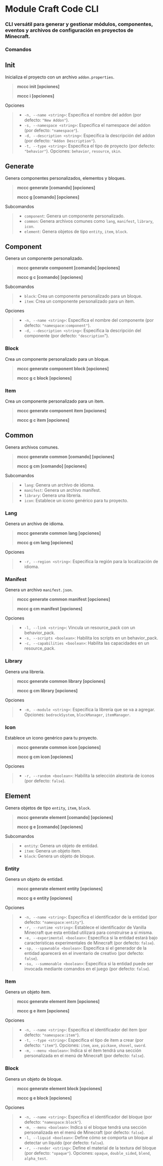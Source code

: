 # Module Craft Code CLI

### CLI versátil para generar y gestionar módulos, componentes, eventos y archivos de configuración en proyectos de Minecraft.

### Comandos

<full-line></full-line>

## Init

Inicializa el proyecto con un archivo `addon.properties`.

> **<text-red>mccc </text-red> <text-green>init</text-green> <text-yellow>[</text-yellow><span>opciones</span><text-yellow>]</text-yellow>**
>
> **<text-red>mccc </text-red> <text-green>i</text-green> <text-yellow>[</text-yellow><span>opciones</span><text-yellow>]</text-yellow>**

Opciones
> * `-n, --name <string>`: Especifica el nombre del addon (por defecto: `"New Addon"`).
> * `-s, --namespace <string>`: Especifica el namespace del addon (por defecto: `"namespace"`).
> * `-d, --description <string>`: Especifica la descripción del addon (por defecto: `"Addon Description"`).
> * `-t, --type <string>`: Especifica el tipo de proyecto (por defecto: `"behavior"`). Opciones: `behavior`, `resource`, `skin`.

<full-line></full-line>

## Generate

Genera componentes personalizados, elementos y bloques.

> **<text-red>mccc </text-red> <text-green>generate</text-green> <text-yellow>[</text-yellow><span>comando</span><text-yellow>]</text-yellow> <text-yellow>[</text-yellow><span>opciones</span><text-yellow>]</text-yellow>**
>
> **<text-red>mccc </text-red> <text-green>g</text-green> <text-yellow>[</text-yellow><span>comando</span><text-yellow>]</text-yellow> <text-yellow>[</text-yellow><span>opciones</span><text-yellow>]</text-yellow>**

Subcomandos
> * `component`: Genera un componente personalizado.
> * `common`: Genera archivos comunes como `lang`, `manifest`, `library`, `icon`.
> * `element`: Genera objetos de tipo `entity`, `item`, `block`.

<full-line></full-line>

## Component

Genera un componente personalizado.

> **<text-red>mccc </text-red> <text-green>generate</text-green> <text-green>component</text-green> <text-yellow>[</text-yellow><span>comando</span><text-yellow>]</text-yellow> <text-yellow>[</text-yellow><span>opciones</span><text-yellow>]</text-yellow>**
>
> **<text-red>mccc </text-red> <text-green>g</text-green> <text-green>c</text-green> <text-yellow>[</text-yellow><span>comando</span><text-yellow>]</text-yellow> <text-yellow>[</text-yellow><span>opciones</span><text-yellow>]</text-yellow>**

Subcomandos
> * `block`: Crea un componente personalizado para un bloque.
> * `item`: Crea un componente personalizado para un item.

Opciones
> * `-n, --name <string>`: Especifica el nombre del componente (por defecto: `"namespace:component"`).
> * `-d, --description <string>`: Especifica la descripción del componente (por defecto: `"description`").

<mid-line></mid-line>

### Block

Crea un componente personalizado para un bloque.

> **<text-red>mccc </text-red> <text-green>generate</text-green> <text-green>component</text-green> <text-green>block</text-green> <text-yellow>[</text-yellow><span>opciones</span><text-yellow>]</text-yellow>**
>
> **<text-red>mccc </text-red> <text-green>g</text-green> <text-green>c</text-green> <text-green>block</text-green> <text-yellow>[</text-yellow><span>opciones</span><text-yellow>]</text-yellow>**

<mid-line></mid-line>

### Item

Crea un componente personalizado para un item.

> **<text-red>mccc </text-red> <text-green>generate</text-green> <text-green>component</text-green> <text-green>item</text-green> <text-yellow>[</text-yellow><span>opciones</span><text-yellow>]</text-yellow>**
>
> **<text-red>mccc </text-red> <text-green>g</text-green> <text-green>c</text-green> <text-green>item</text-green> <text-yellow>[</text-yellow><span>opciones</span><text-yellow>]</text-yellow>**


<full-line></full-line>

## Common

Genera archivos comunes.

> **<text-red>mccc </text-red> <text-green>generate</text-green> <text-green>common</text-green> <text-yellow>[</text-yellow><span>comando</span><text-yellow>]</text-yellow> <text-yellow>[</text-yellow><span>opciones</span><text-yellow>]</text-yellow>**
>
> **<text-red>mccc </text-red> <text-green>g</text-green> <text-green>cm</text-green> <text-yellow>[</text-yellow><span>comando</span><text-yellow>]</text-yellow> <text-yellow>[</text-yellow><span>opciones</span><text-yellow>]</text-yellow>**

Subcomandos
> * `lang`: Genera un archivo de idioma.
> * `manifest`: Genera un archivo manifest.
> * `library`: Genera una librería.
> * `icon`: Establece un icono genérico para tu proyecto.

<mid-line></mid-line>

### Lang

Genera un archivo de idioma.

> **<text-red>mccc </text-red> <text-green>generate</text-green> <text-green>common</text-green> <text-green>lang</text-green> <text-yellow>[</text-yellow><span>opciones</span><text-yellow>]</text-yellow>**
>
> **<text-red>mccc </text-red> <text-green>g</text-green> <text-green>cm</text-green> <text-green>lang</text-green> <text-yellow>[</text-yellow><span>opciones</span><text-yellow>]</text-yellow>**



Opciones
> * `-r, --region <string>`: Especifica la región para la localización de idioma.

<mid-line></mid-line>

### Manifest

Genera un archivo `manifest.json`.

> **<text-red>mccc </text-red> <text-green>generate</text-green> <text-green>common</text-green> <text-green>manifest</text-green> <text-yellow>[</text-yellow><span>opciones</span><text-yellow>]</text-yellow>**
>
> **<text-red>mccc </text-red> <text-green>g</text-green> <text-green>cm</text-green> <text-green>manifest</text-green> <text-yellow>[</text-yellow><span>opciones</span><text-yellow>]</text-yellow>**

Opciones
> * `-l, --link <string>`: Vincula un resource_pack con un behavior_pack.
> * `-s, --scripts <boolean>`: Habilita los scripts en un behavior_pack.
> * `-c, --capabilities <boolean>`: Habilita las capacidades en un resource_pack.

<mid-line></mid-line>

### Library

Genera una librería.

> **<text-red>mccc </text-red> <text-green>generate</text-green> <text-green>common</text-green> <text-green>library</text-green> <text-yellow>[</text-yellow><span>opciones</span><text-yellow>]</text-yellow>**
>
> **<text-red>mccc </text-red> <text-green>g</text-green> <text-green>cm</text-green> <text-green>library</text-green> <text-yellow>[</text-yellow><span>opciones</span><text-yellow>]</text-yellow>**

Opciones
> * `-m, --module <string>`: Especifica la librería que se va a agregar. Opciones: `bedrockSystem`, `blockManager`, `itemManager`.

<mid-line></mid-line>

### Icon

Establece un icono genérico para tu proyecto.

> **<text-red>mccc </text-red> <text-green>generate</text-green> <text-green>common</text-green> <text-green>icon</text-green> <text-yellow>[</text-yellow><span>opciones</span><text-yellow>]</text-yellow>**
>
> **<text-red>mccc </text-red> <text-green>g</text-green> <text-green>cm</text-green> <text-green>icon</text-green> <text-yellow>[</text-yellow><span>opciones</span><text-yellow>]</text-yellow>**

Opciones
> * `-r, --random <boolean>`: Habilita la selección aleatoria de íconos (por defecto: `false`).

<full-line></full-line>

## Element

Genera objetos de tipo `entity`, `item`, `block`.

> **<text-red>mccc </text-red> <text-green>generate</text-green> <text-green>element</text-green> <text-yellow>[</text-yellow><span>comando</span><text-yellow>]</text-yellow> <text-yellow>[</text-yellow><span>opciones</span><text-yellow>]</text-yellow>**
>
> **<text-red>mccc </text-red> <text-green>g</text-green> <text-green>e</text-green> <text-yellow>[</text-yellow><span>comando</span><text-yellow>]</text-yellow> <text-yellow>[</text-yellow><span>opciones</span><text-yellow>]</text-yellow>**

Subcomandos

> * `entity`: Genera un objeto de entidad.
> * `item`: Genera un objeto item.
> * `block`: Genera un objeto de bloque.

<mid-line></mid-line>

### Entity

Genera un objeto de entidad.

> **<text-red>mccc </text-red> <text-green>generate</text-green> <text-green>element</text-green> <text-green>entity</text-green> <text-yellow>[</text-yellow><span>opciones</span><text-yellow>]</text-yellow>**
>
> **<text-red>mccc </text-red> <text-green>g</text-green> <text-green>e</text-green> <text-green>entity</text-green> <text-yellow>[</text-yellow><span>opciones</span><text-yellow>]</text-yellow>**

Opciones
> * `-n, --name <string>`: Especifica el identificador de la entidad (por defecto: `"namespace:entity"`).
> * `-r, --runtime <string>`: Establece el identificador de Vanilla Minecraft que esta entidad utilizará para construirse a sí misma.
> * `-e, --experimental <boolean>`: Especifica si la entidad estará bajo características experimentales de Minecraft (por defecto: `false`).
> * `-sp, --spawnable <boolean>`: Especifica si el generador de la entidad aparecerá en el inventario de creativo (por defecto: `false`).
> * `-su, --summonable <boolean>`: Especifica si la entidad puede ser invocada mediante comandos en el juego (por defecto: `false`).

<mid-line></mid-line>

### Item

Genera un objeto item.

> **<text-red>mccc </text-red> <text-green>generate</text-green> <text-green>element</text-green> <text-green>item</text-green> <text-yellow>[</text-yellow><span>opciones</span><text-yellow>]</text-yellow>**
>
> **<text-red>mccc </text-red> <text-green>g</text-green> <text-green>e</text-green> <text-green>item</text-green> <text-yellow>[</text-yellow><span>opciones</span><text-yellow>]</text-yellow>**

Opciones
> * `-n, --name <string>`: Especifica el identificador del item (por defecto: `"namespace:item"`).
> * `-t, --type <string>`: Especifica el tipo de item a crear (por defecto: `"item"`). Opciones: `item`, `axe`, `pickaxe`, `shovel`, `sword`.
> * `-m, --menu <boolean>`: Indica si el item tendrá una sección personalizada en el menú de Minecraft (por defecto: `false`).

<mid-line></mid-line>

### Block

Genera un objeto de bloque.

> **<text-red>mccc </text-red> <text-green>generate</text-green> <text-green>element</text-green> <text-green>block</text-green> <text-yellow>[</text-yellow><span>opciones</span><text-yellow>]</text-yellow>**
>
> **<text-red>mccc </text-red> <text-green>g</text-green> <text-green>e</text-green> <text-green>block</text-green> <text-yellow>[</text-yellow><span>opciones</span><text-yellow>]</text-yellow>**

Opciones
> * `-n, --name <string>`: Especifica el identificador del bloque (por defecto: `"namespace:block"`).
> * `-m, --menu <boolean>`: Indica si el bloque tendrá una sección personalizada en el menú de Minecraft (por defecto: `false`).
> * `-l, --liquid <boolean>`: Define cómo se comporta un bloque al detectar un líquido (por defecto: `false`).
> * `-r, --render <string>`: Define el material de la textura del bloque (por defecto: `"opaque"`). Opciones: `opaque`, `double_sided`, `blend`, `alpha_test`.

<full-line></full-line>

